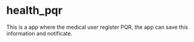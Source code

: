 # health_pqr
This is a app where the medical user register PQR, the app can save this information and notificate.

